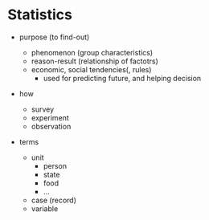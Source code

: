 # Statistics

- purpose (to find-out)
  - phenomenon (group characteristics)
  - reason-result (relationship of factotrs)
  - economic, social  tendencies(, rules)
    - used for predicting future, and helping decision

- how
  - survey
  - experiment
  - observation

- terms
  - unit
    - person
    - state
    - food
    - ...
  - case (record)
  - variable